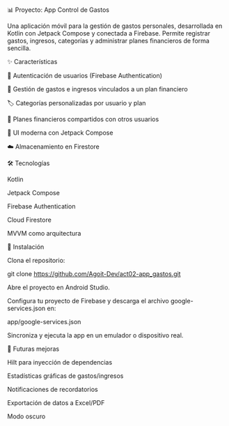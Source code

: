 📊 Proyecto: App Control de Gastos

Una aplicación móvil para la gestión de gastos personales, desarrollada en Kotlin con Jetpack Compose y conectada a Firebase.
Permite registrar gastos, ingresos, categorías y administrar planes financieros de forma sencilla.

✨ Características

🔐 Autenticación de usuarios (Firebase Authentication)

💸 Gestión de gastos e ingresos vinculados a un plan financiero

🏷️ Categorías personalizadas por usuario y plan

👥 Planes financieros compartidos con otros usuarios

📱 UI moderna con Jetpack Compose

☁️ Almacenamiento en Firestore

🛠️ Tecnologías

Kotlin

Jetpack Compose

Firebase Authentication

Cloud Firestore

MVVM
 como arquitectura

🚀 Instalación

Clona el repositorio:

git clone https://github.com/Agoit-Dev/act02-app_gastos.git


Abre el proyecto en Android Studio.

Configura tu proyecto de Firebase y descarga el archivo google-services.json en:

app/google-services.json


Sincroniza y ejecuta la app en un emulador o dispositivo real.


📌 Futuras mejoras

Hilt para inyección de dependencias

Estadísticas gráficas de gastos/ingresos

Notificaciones de recordatorios

Exportación de datos a Excel/PDF

Modo oscuro
